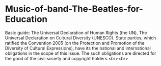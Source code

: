 Music-of-band-The-Beatles-for-Education
=======================================

Basic guide: The Universal Declaration of Human Rights (the UN), The Universal Declaration on Cultural Diversity (UNESCO). State parties, which ratified the Convention 2005 (on the Protection and Promotion of the Diversity of Cultural Expressions), have its the national and international obligations in the scope of this issue. The such obligations are directed for the good of the civil society and copyright holders.&lt;br>&lt;br>